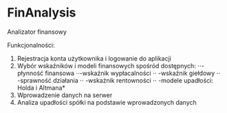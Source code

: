 # FinAnalysis 
Analizator finansowy

Funkcjonalności:

1. Rejestracja konta użytkownika i logowanie do aplikacji
2. Wybór wskaźników i modeli finansowych spośród dostępnych:
⋅⋅-płynność finansowa
⋅⋅-wskaźnik wypłacalności
⋅⋅ -wskaźnik giełdowy
⋅⋅ -sprawność działania
⋅⋅ -wskaźnik rentowności
⋅⋅ -modele upadłości: Holda i Altmana*
3. Wprowadzenie danych na serwer
3. Analiza upadłości spółki na podstawie wprowadzonych danych
